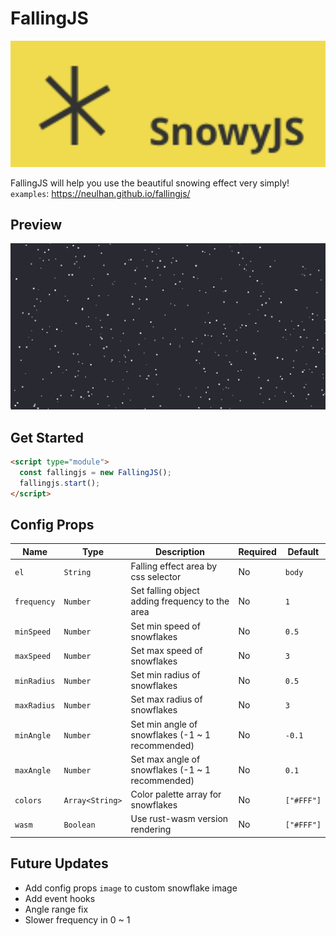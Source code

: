 # FallingJS

<img width="1000" src="https://raw.githubusercontent.com/Neulhan/fallingjs/master/examples/logo.svg" width="300"/>

FallingJS will help you use the beautiful snowing effect very simply!  
`examples`: https://neulhan.github.io/fallingjs/

## Preview

<img src="https://raw.githubusercontent.com/Neulhan/fallingjs/master/examples/preview.png" />

## Get Started

```html
<script type="module">
  const fallingjs = new FallingJS();
  fallingjs.start();
</script>
```

## Config Props

| Name        | Type            | Description                                      | Required | Default    |
| ----------- | --------------- | ------------------------------------------------ | -------- | ---------- |
| `el`        | `String`        | Falling effect area by css selector              | No       | `body`     |
| `frequency` | `Number`        | Set falling object adding frequency to the area  | No       | `1`        |
| `minSpeed`  | `Number`        | Set min speed of snowflakes                      | No       | `0.5`      |
| `maxSpeed`  | `Number`        | Set max speed of snowflakes                      | No       | `3`        |
| `minRadius` | `Number`        | Set min radius of snowflakes                     | No       | `0.5`      |
| `maxRadius` | `Number`        | Set max radius of snowflakes                     | No       | `3`        |
| `minAngle`  | `Number`        | Set min angle of snowflakes (-1 ~ 1 recommended) | No       | `-0.1`     |
| `maxAngle`  | `Number`        | Set max angle of snowflakes (-1 ~ 1 recommended) | No       | `0.1`      |
| `colors`    | `Array<String>` | Color palette array for snowflakes               | No       | `["#FFF"]` |
| `wasm`      | `Boolean`       | Use rust-wasm version rendering                  | No       | `["#FFF"]` |

## Future Updates

- Add config props `image` to custom snowflake image
- Add event hooks
- Angle range fix
- Slower frequency in 0 ~ 1
